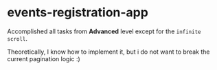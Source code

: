 # events-registration-app

Accomplished all tasks from **Advanced** level except for the `infinite scroll`.

Theoretically, I know how to implement it, but i do not want to break the current pagination logic \:)